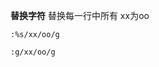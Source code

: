 <!--
 * @Author: joker.zhang
 * @Date: 2020-07-01 16:55:03
 * @LastEditors: joker.zhang
 * @LastEditTime: 2020-07-01 16:58:28
 * @Description: For Automation
--> 

**替换字符**
替换每一行中所有 xx为oo
```
:%s/xx/oo/g
```
```
:g/xx/oo/g
```

